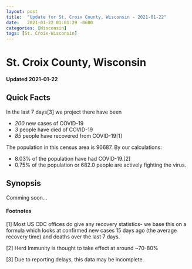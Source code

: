 ```yaml
---
layout: post
title:  "Update for St. Croix County, Wisconsin - 2021-01-22"
date:   2021-01-22 01:01:29 -0600
categories: [Wisconsin]
tags: [St. Croix-Wisconsin]
---
```


# St. Croix County, Wisconsin
#### Updated 2021-01-22

## Quick Facts

In the last 7 days[3] we project there have been
- *200* new cases of COVID-19
- *3* people have died of COVID-19
- *85* people have recovered from COVID-19[1]

The population in this census area is 90687. By our calculations:
- 8.03% of the population have had COVID-19.[2]
- 0.75% of the population or 682.0 people are actively fighting the virus.

## Synopsis

Comming soon...


#### Footnotes

[1] Most US CDC offices do give any recovery statistics- we base this on a formula which looks at confirmed new cases
15 days ago (the average recovery time) and deaths over the last 7 days.

[2] Herd Immunity is thought to take effect at around ~70-80%

[3] Due to reporting delays, this data may be incomplete.
 
    